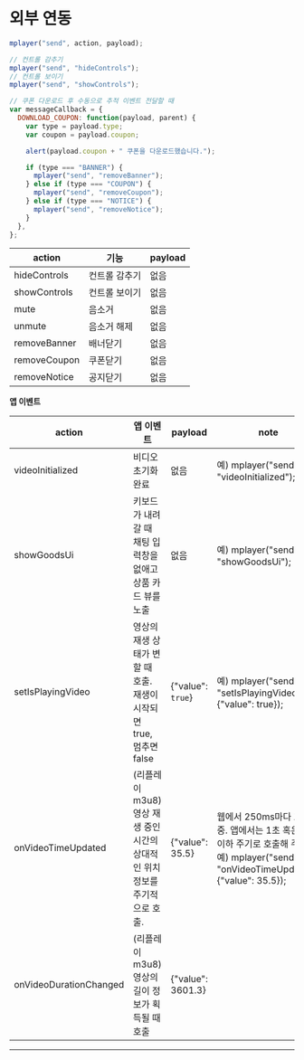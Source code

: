 # 외부 연동

```js
mplayer("send", action, payload);

// 컨트롤 감추기
mplayer("send", "hideControls");
// 컨트롤 보이기
mplayer("send", "showControls");

// 쿠폰 다운로드 후 수동으로 추적 이벤트 전달할 때
var messageCallback = {
  DOWNLOAD_COUPON: function(payload, parent) {
    var type = payload.type;
    var coupon = payload.coupon;

    alert(payload.coupon + " 쿠폰을 다운로드했습니다.");

    if (type === "BANNER") {
      mplayer("send", "removeBanner");
    } else if (type === "COUPON") {
      mplayer("send", "removeCoupon");
    } else if (type === "NOTICE") {
      mplayer("send", "removeNotice");
    }
  },
};
```

| action       | 기능          | payload |
| ------------ | ------------ | ------- |
| hideControls | 컨트롤 감추기 | 없음    |
| showControls | 컨트롤 보이기 | 없음    |
| mute         | 음소거      |  없음    |
| unmute       | 음소거 해제  | 없음    |
| removeBanner | 배너닫기    | 없음    |
| removeCoupon | 쿠폰닫기    | 없음    |
| removeNotice | 공지닫기    | 없음    |


**<a name="app_event">앱 이벤트</a>** 

| action       | 앱 이벤트       | payload | note |
| ------------- | ------------ | ------- | ---- |
| videoInitialized | 비디오 초기화 완료 | 없음 | 예) mplayer("send", "videoInitialized"); |
| showGoodsUi | 키보드가 내려갈 때 채팅 입력창을 없애고 상품 카드 뷰를 노출 | 없음 | 예) mplayer("send", "showGoodsUi"); |
| setIsPlayingVideo | 영상의 재생 상태가 변할 때 호출. 재생이 시작되면 true, 멈추면 false | {"value": `true`} | 예) mplayer("send", "setIsPlayingVideo", {"value": true}); |
| onVideoTimeUpdated | (리플레이 m3u8) 영상 재생 중인 시간의 상대적인 위치 정보를 주기적으로 호출. | {"value": 35.5} | 웹에서 250ms마다 호출중. 앱에서는 1초 혹은 그 이하 주기로 호출해 주세요.<br>예) mplayer("send", "onVideoTimeUpdated", {"value": 35.5}); |
| onVideoDurationChanged | (리플레이 m3u8) 영상의 길이 정보가 획득될 때 호출 | {"value": 3601.3} | |
---

<ShopliveControlDemo />
